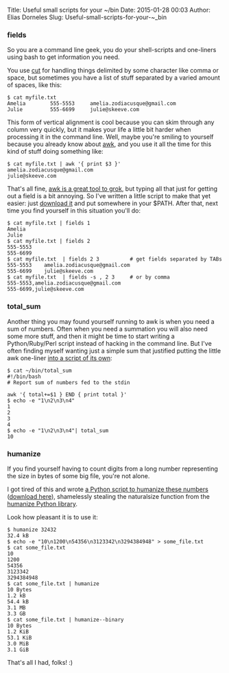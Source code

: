 Title: Useful small scripts for your ~/bin
Date: 2015-01-28 00:03
Author: Elias Dorneles
Slug: Useful-small-scripts-for-your-~_bin

### fields


So you are a command line geek, you do your
shell-scripts and one-liners using bash to get information you
need.

You use [cut](http://en.wikipedia.org/wiki/Cut_(Unix))
for handling things delimited by some character like comma or space, but
sometimes you have a list of stuff separated by a varied amount of
spaces, like this:


    $ cat myfile.txt
    Amelia        555-5553     amelia.zodiacusque@gmail.com
    Julie         555-6699     julie@skeeve.com


This form of vertical alignment is cool because you can skim through any column
very quickly, but it makes your life a little bit harder when processing it in
the command line. Well, maybe you're smiling to yourself because you already
know about [awk](http://en.wikipedia.org/wiki/AWK), and you use it all the time
for this kind of stuff doing something like:  

    $ cat myfile.txt | awk '{ print $3 }'
    amelia.zodiacusque@gmail.com
    julie@skeeve.com


That's all fine, [awk is a great tool to
grok](http://ferd.ca/awk-in-20-minutes.html), but typing all that just for
getting out a field is a bit annoying. So I've written a little script to make
that yet easier: just [download
it](https://github.com/eliasdorneles/dotfiles/raw/master/bin/fields) and put
somewhere in your $PATH. After that, next time you find yourself in this
situation you'll do:


    $ cat myfile.txt | fields 1
    Amelia
    Julie
    $ cat myfile.txt | fields 2
    555-5553
    555-6699
    $ cat myfile.txt  | fields 2 3          # get fields separated by TABs
    555-5553    amelia.zodiacusque@gmail.com
    555-6699    julie@skeeve.com
    $ cat myfile.txt  | fields -s , 2 3     # or by comma
    555-5553,amelia.zodiacusque@gmail.com
    555-6699,julie@skeeve.com



### total_sum

Another thing you may found yourself running to awk is when you need a sum of
numbers. Often when you need a summation you will also need some more stuff,
and then it might be time to start writing a Python/Ruby/Perl script instead of
hacking in the command line. But I've often finding myself wanting just a
simple sum that justified putting the little awk one-liner [into a script of
its own](https://github.com/eliasdorneles/dotfiles/raw/master/bin/total_sum):


    $ cat ~/bin/total_sum
    #!/bin/bash
    # Report sum of numbers fed to the stdin
    
    awk '{ total+=$1 } END { print total }'
    $ echo -e "1\n2\n3\n4"
    1
    2
    3
    4
    $ echo -e "1\n2\n3\n4"| total_sum
    10


### humanize

If you find yourself having to count digits from a long number representing the
size in bytes of some big file, you're not alone.

I got tired of this and wrote [a Python script to humanize these
numbers](https://github.com/eliasdorneles/dotfiles/blob/master/bin/humanize)
([download
here](https://github.com/eliasdorneles/dotfiles/raw/master/bin/humanize)),
shamelessly stealing the naturalsize function from the [humanize Python
library](https://pypi.python.org/pypi/humanize).

Look how pleasant it is to use it:


    $ humanize 32432
    32.4 kB
    $ echo -e "10\n1200\n54356\n3123342\n3294384948" > some_file.txt
    $ cat some_file.txt
    10
    1200
    54356
    3123342
    3294384948
    $ cat some_file.txt | humanize
    10 Bytes
    1.2 kB
    54.4 kB
    3.1 MB
    3.3 GB
    $ cat some_file.txt | humanize--binary
    10 Bytes
    1.2 KiB
    53.1 KiB
    3.0 MiB
    3.1 GiB


That's all I had, folks! :)
